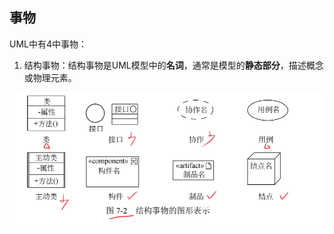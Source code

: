 ##  事物

UML中有4中事物：

1. 结构事物：结构事物是UML模型中的**名词**，通常是模型的**静态部分**，描述概念或物理元素。

![image-20230409092847753](../00box/photo/image-20230409092847753.png)

